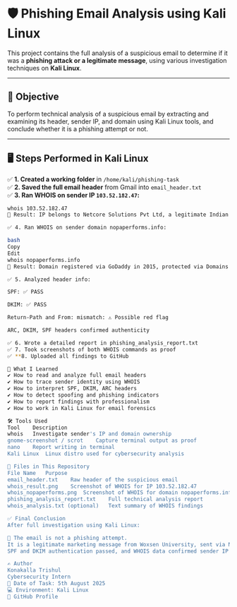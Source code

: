 # 🛡️ Phishing Email Analysis using Kali Linux

This project contains the full analysis of a suspicious email to determine if it was a **phishing attack or a legitimate message**, using various investigation techniques on **Kali Linux**.

---

## 🎯 Objective

To perform technical analysis of a suspicious email by extracting and examining its header, sender IP, and domain using Kali Linux tools, and conclude whether it is a phishing attempt or not.

---

## 🖥️ Steps Performed in Kali Linux

✅ **1. Created a working folder** in `/home/kali/phishing-task`  
✅ **2. Saved the full email header** from Gmail into `email_header.txt`  
✅ **3. Ran WHOIS on sender IP `103.52.182.47`:**
```bash
whois 103.52.182.47
📌 Result: IP belongs to Netcore Solutions Pvt Ltd, a legitimate Indian email marketing company.

✅ 4. Ran WHOIS on sender domain nopaperforms.info:

bash
Copy
Edit
whois nopaperforms.info
📌 Result: Domain registered via GoDaddy in 2015, protected via Domains By Proxy, and used AWS + Cloudflare DNS. Not suspicious by itself.

✅ 5. Analyzed header info:

SPF: ✅ PASS

DKIM: ✅ PASS

Return-Path and From: mismatch: ⚠️ Possible red flag

ARC, DKIM, SPF headers confirmed authenticity

✅ 6. Wrote a detailed report in phishing_analysis_report.txt
✅ 7. Took screenshots of both WHOIS commands as proof
✅ **8. Uploaded all findings to GitHub

🧠 What I Learned
✔ How to read and analyze full email headers
✔ How to trace sender identity using WHOIS
✔ How to interpret SPF, DKIM, ARC headers
✔ How to detect spoofing and phishing indicators
✔ How to report findings with professionalism
✔ How to work in Kali Linux for email forensics

🛠️ Tools Used
Tool	Description
whois	Investigate sender's IP and domain ownership
gnome-screenshot / scrot	Capture terminal output as proof
nano	Report writing in terminal
Kali Linux	Linux distro used for cybersecurity analysis

📁 Files in This Repository
File Name	Purpose
email_header.txt	Raw header of the suspicious email
whois_result.png	Screenshot of WHOIS for IP 103.52.182.47
whois_nopaperforms.png	Screenshot of WHOIS for domain nopaperforms.info
phishing_analysis_report.txt	Full technical analysis report
whois_analysis.txt (optional)	Text summary of WHOIS findings

✅ Final Conclusion
After full investigation using Kali Linux:

🧪 The email is not a phishing attempt.
It is a legitimate marketing message from Woxsen University, sent via NetcoreCloud (delivery platform) using authenticated headers.
SPF and DKIM authentication passed, and WHOIS data confirmed sender IP and domain legitimacy.

✍️ Author
Konakalla Trishul
Cybersecurity Intern
📅 Date of Task: 5th August 2025
💻 Environment: Kali Linux
🔗 GitHub Profile
